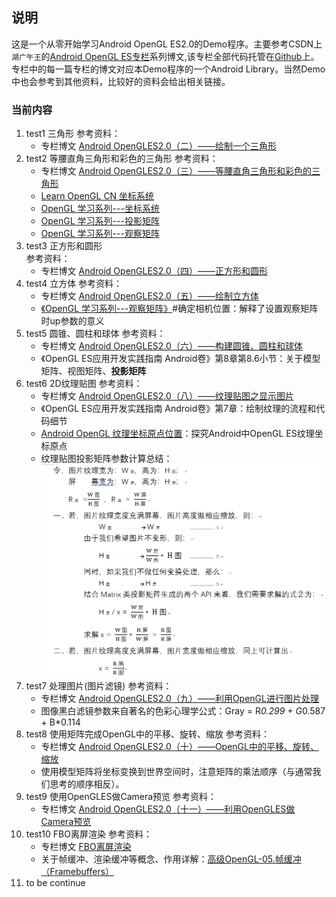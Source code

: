 ## 说明

这是一个从零开始学习Android OpenGL ES2.0的Demo程序。主要参考CSDN上`湖广午王`的[Android OpenGL ES专栏](https://blog.csdn.net/junzia/column/info/15997)系列博文,该专栏全部代码托管在[Github](https://github.com/doggycoder/AndroidOpenGLDemo)上。专栏中的每一篇专栏的博文对应本Demo程序的一个Android Library。当然Demo中也会参考到其他资料，比较好的资料会给出相关链接。

### 当前内容

1. test1 三角形
  参考资料：
    - 专栏博文 [Android OpenGLES2.0（二）——绘制一个三角形](https://blog.csdn.net/junzia/article/details/52801772)
2. test2 等腰直角三角形和彩色的三角形
  参考资料：
    - 专栏博文 [Android OpenGLES2.0（三）——等腰直角三角形和彩色的三角形](https://blog.csdn.net/junzia/article/details/52817978)  
    - [Learn OpenGL CN 坐标系统](https://learnopengl-cn.github.io/01%20Getting%20started/08%20Coordinate%20Systems/)
    - [OpenGL 学习系列---坐标系统](https://juejin.im/post/5b07fd74f265da0dca10a0c2)
    - [OpenGL 学习系列---投影矩阵](https://juejin.im/post/5b0ec5fef265da092a2b79b1)
    - [OpenGL 学习系列---观察矩阵](https://juejin.im/post/5b13fdc4e51d45069a39e3c6)
3. test3 正方形和圆形  
  参考资料：
    - 专栏博文 [Android OpenGLES2.0（四）——正方形和圆形](https://blog.csdn.net/junzia/article/details/52818488)
4. test4 立方体
  参考资料： 
    - 专栏博文 [Android OpenGLES2.0（五）——绘制立方体](https://blog.csdn.net/junzia/article/details/52820177)
    - [《OpenGL 学习系列---观察矩阵》](https://glumes.com/post/opengl/opengl-tutorial-view-matrix/)#确定相机位置：解释了设置观察矩阵时up参数的意义
5. test5 圆锥、圆柱和球体
  参考资料：
    - 专栏博文 [Android OpenGLES2.0（六）——构建圆锥、圆柱和球体](https://blog.csdn.net/junzia/article/details/52826856)
    - 《OpenGL ES应用开发实践指南 Android卷》第8章第8.6小节：关于模型矩阵、视图矩阵、**投影矩阵**
6. test6 2D纹理贴图
  参考资料：
    - 专栏博文 [Android OpenGLES2.0（八）——纹理贴图之显示图片](https://blog.csdn.net/junzia/article/details/52842816)
    - 《OpenGL ES应用开发实践指南 Android卷》第7章：绘制纹理的流程和代码细节
    - [Android OpenGL 纹理坐标原点位置](https://www.jianshu.com/p/6c4c7426eef3)：探究Android中OpenGL ES纹理坐标原点
    - 纹理贴图投影矩阵参数计算总结：![总结](note_pic_1.png)
7. test7 处理图片(图片滤镜)
  参考资料：
    - 专栏博文 [Android OpenGLES2.0（九）——利用OpenGL进行图片处理](https://blog.csdn.net/junzia/article/details/52902189)
    - 图像黑白滤镜参数来自著名的色彩心理学公式：Gray = R*0.299 + G*0.587 + B*0.114  
8. test8 使用矩阵完成OpenGL中的平移、旋转、缩放
  参考资料：
    - 专栏博文 [Android OpenGLES2.0（十）——OpenGL中的平移、旋转、缩放](https://blog.csdn.net/junzia/article/details/53154175)
    - 使用模型矩阵将坐标变换到世界空间时，注意矩阵的乘法顺序（与通常我们思考的顺序相反）。
9. test9 使用OpenGLES做Camera预览
  参考资料：
    - 专栏博文 [Android OpenGLES2.0（十一）——利用OpenGLES做Camera预览](https://blog.csdn.net/junzia/article/details/53166332)
10. test10 FBO离屏渲染
  参考资料： 
    - 专栏博文 [FBO离屏渲染](https://blog.csdn.net/junzia/article/details/53861519)
    - 关于帧缓冲、渲染缓冲等概念、作用详解：[高级OpenGL-05.帧缓冲（Framebuffers）](https://www.jianshu.com/p/29a7dde7d21f)
11. to be continue